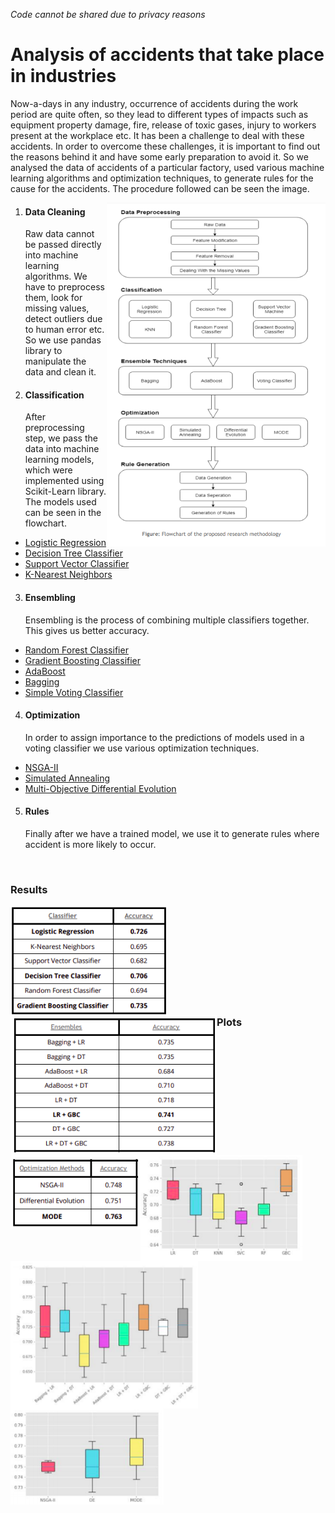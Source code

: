 *Code cannot be shared due to privacy reasons*

# Analysis of accidents that take place in industries

 Now-a-days in any industry, occurrence of accidents during the work period are quite often, so they lead to different types of impacts such as equipment property damage, fire, release of toxic gases, injury to workers present at the workplace etc. It has been a challenge to deal with these accidents. In order to overcome these challenges, it is important to find out the reasons behind it and have some early preparation to avoid it. So we analysed the data of accidents of a particular factory, used various machine learning algorithms and optimization techniques, to generate rules for the cause for the accidents. The procedure followed can be seen the image.
<br>

<img align='right' width="350" height="550" src="images/flowchart.png">



1. #### Data Cleaning
   Raw data cannot be passed directly into machine learning algorithms. We have to preprocess them, look for missing values, detect outliers due to human error etc. So we use pandas library to manipulate the data and clean it.

2. #### Classification
   After preprocessing step, we pass the data into machine learning models, which were implemented using Scikit-Learn library. The models used can be seen in the flowchart.<br>
  * [Logistic Regression]()
  * [Decision Tree Classifier]()
  * [Support Vector Classifier]()
  * [K-Nearest Neighbors]()
  

3. #### Ensembling
   Ensembling is the process of combining multiple classifiers together. This gives us better accuracy.<br>
* [Random Forest Classifier]()
* [Gradient Boosting Classifier]()
* [AdaBoost]()
* [Bagging]()
* [Simple Voting Classifier]()

4. #### Optimization
   In order to assign importance to the predictions of models used in a voting classifier we use various optimization techniques.<br>
* [NSGA-II]()
* [Simulated Annealing]()
* [Multi-Objective Differential Evolution]()
   

5. #### Rules
   Finally after we have a trained model, we use it to generate rules where accident is more likely to occur.
<br>

### Results 

<img align="left" src="/images/Screenshot&#32;from&#32;2020-03-08&#32;12-25-06.png" title="Classifier Results"/>
<img align="left" src="images/Screenshot&#32;from&#32;2020-03-08&#32;12-25-34.png" title="Ensembling Results"/>
<img align="left" src="/images/Screenshot&#32;from&#32;2020-03-08&#32;12-26-00.png" title="Optimization Results"/>
<br/><br/><br/><br/><br/><br/><br/><br/><br/>

### Plots

<img align="left" src="images/Screenshot&#32;from&#32;2020-03-08&#32;12-25-19.png" title="Classifier Barplot"/>
<img align="left" src="images/Screenshot&#32;from&#32;2020-03-08&#32;12-25-46.png" title="Ensembling Barplot" width=300/>
<img align="left" src="images/Screenshot&#32;from&#32;2020-03-08&#32;12-26-10.png" title="Optimization Barplot"/>
<br/><br/><br/><br/><br/>
